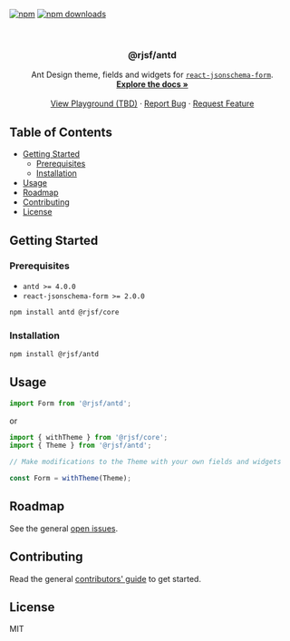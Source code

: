[![npm][npm-shield]][npm-url]
[![npm downloads][npm-dl-shield]][npm-dl-url]

<br />
<p align="center">
  <h3 align="center">@rjsf/antd</h3>

  <p align="center">
    Ant Design theme, fields and widgets for <a href="https://github.com/rjsf-team/react-jsonschema-form"><code>react-jsonschema-form</code></a>.
    <br />
    <a href="https://react-jsonschema-form.readthedocs.io/"><strong>Explore the docs »</strong></a>
    <br />
    <br />
    <a href="https://rjsf-team.github.io/react-jsonschema-form/">View Playground (TBD)</a>
    ·
    <a href="https://github.com/rjsf-team/react-jsonschema-form/issues">Report Bug</a>
    ·
    <a href="https://github.com/rjsf-team/react-jsonschema-form/issues">Request Feature</a>
  </p>
</p>

## Table of Contents

- [Getting Started](#getting-started)
  - [Prerequisites](#prerequisites)
  - [Installation](#installation)
- [Usage](#usage)
- [Roadmap](#roadmap)
- [Contributing](#contributing)
- [License](#license)

## Getting Started

### Prerequisites

- `antd >= 4.0.0`
- `react-jsonschema-form >= 2.0.0`

```sh
npm install antd @rjsf/core
```

### Installation

```sh
npm install @rjsf/antd
```

## Usage

```javascript
import Form from '@rjsf/antd';
```

or

```javascript
import { withTheme } from '@rjsf/core';
import { Theme } from '@rjsf/antd';

// Make modifications to the Theme with your own fields and widgets

const Form = withTheme(Theme);
```

## Roadmap

See the general [open issues](https://github.com/rjsf-team/react-jsonschema-form/issues).

## Contributing

Read the general [contributors' guide](https://react-jsonschema-form.readthedocs.io/en/latest/#contributing) to get started.

## License

MIT

<!-- MARKDOWN LINKS & IMAGES -->

[npm-shield]: https://img.shields.io/npm/v/react-jsonschema-form/latest.svg?style=flat-square
[npm-url]: https://www.npmjs.com/package/react-jsonschema-form
[npm-dl-shield]: https://img.shields.io/npm/dm/react-jsonschema-form.svg?style=flat-square
[npm-dl-url]: https://www.npmjs.com/package/react-jsonschema-form
